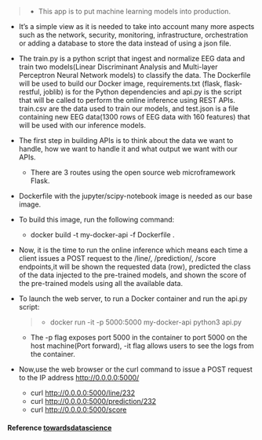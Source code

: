 >- This app is to put machine learning models into production.
- It’s a simple view as it is needed to take into account many more aspects such as the network, security, monitoring, infrastructure, orchestration or adding a database to store the data instead of using a json file.

- The train.py is a python script that ingest and normalize EEG data and train two models(Linear Discriminant Analysis and Multi-layer Perceptron Neural Network models) to classify the data. The Dockerfile will be used to build our Docker image, requirements.txt (flask, flask-restful, joblib) is for the Python dependencies and api.py is the script that will be called to perform the online inference using REST APIs. train.csv are the data used to train our models, and test.json is a file containing new EEG data(1300 rows of EEG data with 160 features) that will be used with our inference models.

- The first step in building APIs is to think about the data we want to handle, how we want to handle it and what output we want with our APIs.
   - There are 3 routes using the open source web microframework Flask.

- Dockerfile with the jupyter/scipy-notebook image is needed as our base image. 
- To build this image, run the following command:
   - docker build -t my-docker-api -f Dockerfile .
- Now, it is the time to run the online inference which means each time a client issues a POST request to the /line/<Line>, /prediction/<Line>, /score endpoints,it will be shown the requested data (row), predicted the class of the data injected to the pre-trained models, and shown the score of the pre-trained models using all the available data.
- To launch the web server, to run a Docker container and run the api.py script:
   >- docker run -it -p 5000:5000 my-docker-api python3 api.py
    - The -p flag exposes port 5000 in the container to port 5000 on the host machine(Port forward), -it flag allows users to see the logs from the container.
- Now,use the web browser or the curl command to issue a POST request to the IP address http://0.0.0.0:5000/ 
   - curl http://0.0.0.0:5000/line/232
   - curl http://0.0.0.0:5000/prediction/232
   - curl http://0.0.0.0:5000/score
#### Reference [towardsdatascience](https://towardsdatascience.com/machine-learning-prediction-in-real-time-using-docker-and-python-rest-apis-with-flask-4235aa2395eb)
